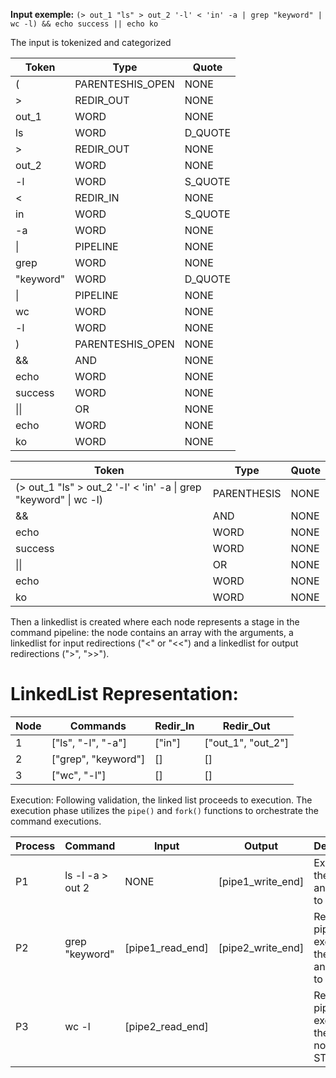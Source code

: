 **Input exemple:**
`(> out_1 "ls" > out_2 '-l' < 'in' -a | grep "keyword" | wc -l) && echo success || echo ko`

The input is tokenized and categorized

| Token     | Type      | Quote   |
|-----------|-----------|---------|
| (         | PARENTESHIS_OPEN | NONE    |
| >         | REDIR_OUT | NONE    |
| out_1     | WORD      | NONE    |
| ls        | WORD      | D_QUOTE |
| >         | REDIR_OUT | NONE    |
| out_2     | WORD      | NONE    |
| -l        | WORD      | S_QUOTE |
| <         | REDIR_IN  | NONE    |
| in        | WORD      | S_QUOTE |
| -a        | WORD      | NONE    |
| &#124;    | PIPELINE  | NONE    |
| grep      | WORD      | NONE    |
| "keyword" | WORD      | D_QUOTE |
| &#124;    | PIPELINE  | NONE    |
| wc        | WORD      | NONE    |
| -l        | WORD      | NONE    |
| )         | PARENTESHIS_OPEN | NONE    |
| &&        | AND      | NONE    |
| echo        | WORD      | NONE    |
| success        | WORD      | NONE    |
| &#124;&#124;        | OR      | NONE    |
| echo        | WORD      | NONE    |
| ko        | WORD      | NONE    |


| Token     | Type      | Quote   |
|-----------|-----------|---------|
| (> out_1 "ls" > out_2 '-l' < 'in' -a &#124; grep "keyword" &#124; wc -l) | PARENTHESIS | NONE
| &&        | AND      | NONE    |
| echo        | WORD      | NONE    |
| success        | WORD      | NONE    |
| &#124;&#124;        | OR      | NONE    |
| echo        | WORD      | NONE    |
| ko        | WORD      | NONE    |


Then a linkedlist is created where each node represents a stage in the command pipeline:
the node contains an array with the arguments, a linkedlist for input redirections ("<" or "<<")
and a linkedlist for output redirections (">", ">>").
# LinkedList Representation:

| Node | Commands            | Redir_In        | Redir_Out          |
|------|---------------------|-----------------|--------------------|
| 1    | ["ls", "-l", "-a"]  | ["in"]          | ["out_1", "out_2"] |
| 2    | ["grep", "keyword"] | []              | []                 |
| 3    | ["wc", "-l"]        | []              | []                 |


Execution:
Following validation, the linked list proceeds to execution. The execution phase utilizes the `pipe()` and `fork()` functions to orchestrate the command executions.

| Process | Command             | Input             | Output             | Description      |
|---------|---------------------|-------------------|-------------------|-------------------|
| P1      | ls -l -a > out 2    |   NONE            | [pipe1_write_end] | Executes the node and writes to pipe1 |
| P2      | grep "keyword"      | [pipe1_read_end]  | [pipe2_write_end] | Reads from pipe1 executes the node, and writes to pipe2. |
| P3      | wc -l               | [pipe2_read_end]  |                   | Reads from pipe2 and executes the last node to the STDOUT. |